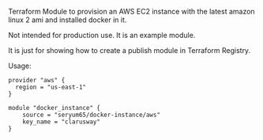 Terraform Module to provision an AWS EC2 instance with the latest amazon linux 2 ami and installed docker in it.

Not intended for production use. It is an example module.

It is just for showing how to create a publish module in Terraform Registry.

Usage:
```hcl
provider "aws" {
  region = "us-east-1"
}

module "docker_instance" {
    source = "seryum65/docker-instance/aws"
    key_name = "clarusway"
}
```